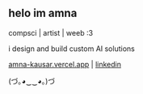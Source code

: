 ## helo im amna  

compsci | artist | weeb :3  

i design and build custom AI solutions  

[amna-kausar.vercel.app](https://amna-kausar.vercel.app/) | [linkedin](https://www.linkedin.com/in/amna-kausar/)

(づ｡◕‿‿◕｡)づ
